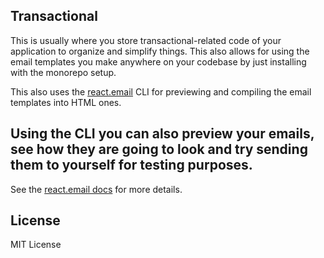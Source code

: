 ## Transactional

This is usually where you store transactional-related code of your application to organize and simplify things.
This also allows for using the email templates you make anywhere on your codebase by just installing with
the monorepo setup.

This also uses the [react.email](https://react.email/) CLI for previewing and compiling the email templates
into HTML ones.

Using the CLI you can also preview your emails, see how they are going to look and try sending them
to yourself for testing purposes.
---

See the [react.email docs](https://react.email/docs/introduction) for more details.

## License

MIT License
